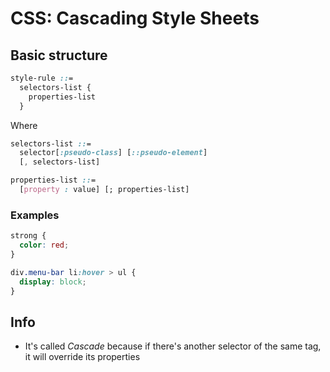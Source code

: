 # CSS: Cascading Style Sheets

## Basic structure

```css
style-rule ::=
  selectors-list {
    properties-list
  }
```

Where

```css
selectors-list ::=
  selector[:pseudo-class] [::pseudo-element]
  [, selectors-list]

properties-list ::=
  [property : value] [; properties-list]
```

### Examples

```css
strong {
  color: red;
}

div.menu-bar li:hover > ul {
  display: block;
}
```

## Info

- It's called *Cascade* because if there's another selector of the same tag, it will override its properties
